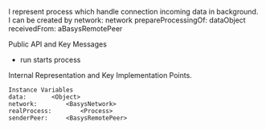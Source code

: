 I represent process which handle connection incoming data in background. 
I can be created by network:
	network prepareProcessingOf: dataObject receivedFrom: aBasysRemotePeer
	
Public API and Key Messages

- run
	starts process

Internal Representation and Key Implementation Points.

    Instance Variables
	data:		<Object>
	network:		<BasysNetwork>
	realProcess:		<Process>
	senderPeer:		<BasysRemotePeer>